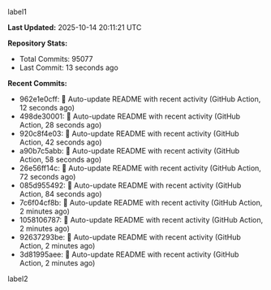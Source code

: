 
label1 
<!-- ACTIVITY_START -->
**Last Updated:** 2025-10-14 20:11:21 UTC

**Repository Stats:**
- Total Commits: 95077
- Last Commit: 13 seconds ago

**Recent Commits:**
- 962e1e0cff: 🤖 Auto-update README with recent activity (GitHub Action, 12 seconds ago)
- 498de30001: 🤖 Auto-update README with recent activity (GitHub Action, 28 seconds ago)
- 920c8f4e03: 🤖 Auto-update README with recent activity (GitHub Action, 42 seconds ago)
- a90b7c5abb: 🤖 Auto-update README with recent activity (GitHub Action, 58 seconds ago)
- 26e56ff14c: 🤖 Auto-update README with recent activity (GitHub Action, 72 seconds ago)
- 085d955492: 🤖 Auto-update README with recent activity (GitHub Action, 84 seconds ago)
- 7c6f04cf8b: 🤖 Auto-update README with recent activity (GitHub Action, 2 minutes ago)
- 1058106787: 🤖 Auto-update README with recent activity (GitHub Action, 2 minutes ago)
- 92637293be: 🤖 Auto-update README with recent activity (GitHub Action, 2 minutes ago)
- 3d81995aee: 🤖 Auto-update README with recent activity (GitHub Action, 2 minutes ago)
<!-- ACTIVITY_END -->

label2
